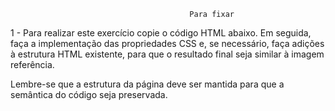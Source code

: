                                             Para fixar

1 - Para realizar este exercício copie o código HTML abaixo. Em seguida, faça a implementação das propriedades CSS e, se necessário, faça adições à estrutura HTML existente, para que o resultado final seja similar à imagem referência.

Lembre-se que a estrutura da página deve ser mantida para que a semântica do código seja preservada.  